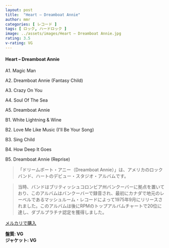 ```yaml
---
layout: post
title:  "Heart – Dreamboat Annie"
author: mmr
categories: [ レコード ]
tags: [ ロック, ハードロック ]
image: ../assets/images/Heart – Dreamboat Annie.jpg
rating: 3.5
v-rating: VG
---
```


#### Heart – Dreamboat Annie

A1. Magic Man

A2. Dreamboat Annie (Fantasy Child)

A3. Crazy On You

A4. Soul Of The Sea

A5. Dreamboat Annie

B1. White Lightning & Wine

B2. Love Me Like Music (I'll Be Your Song)

B3. Sing Child

B4. How Deep It Goes

B5. Dreamboat Annie (Reprise)

> 「ドリームボート・アニー（Dreamboat Annie）」は、アメリカのロックバンド、ハートのデビュー・スタジオ・アルバムです。

> 当時、バンドはブリティッシュコロンビア州バンクーバーに拠点を置いており、このアルバムはバンクーバーで録音され、最初にカナダで地元のレーベルであるマッシュルーム・レコードによって1975年9月にリリースされました。このアルバムは後にRPMのトップアルバムチャートで20位に達し、ダブルプラチナ認定を獲得しました。

[メルカリで購入](https://jp.mercari.com/item/m52698714927)

<div class="mt-4 mb-4 d-flex align-items-center">
<strong class="mr-1">盤質: VG</strong>
</div>
<div class="mt-4 mb-4 d-flex align-items-center">
<strong class="mr-1">ジャケット: VG</strong>
</div>
